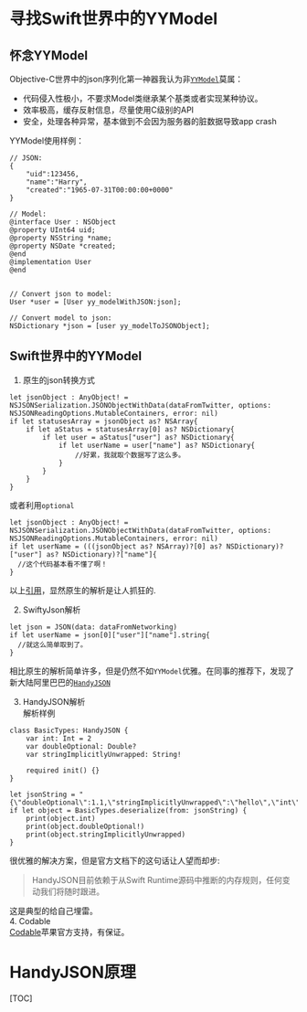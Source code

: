 # 寻找Swift世界中的YYModel

## 怀念YYModel  
Objective-C世界中的json序列化第一神器我认为非[`YYModel`](https://github.com/ibireme/YYModel)莫属：  
- 代码侵入性极小，不要求Model类继承某个基类或者实现某种协议。
- 效率极高，缓存反射信息，尽量使用C级别的API
- 安全，处理各种异常，基本做到不会因为服务器的脏数据导致app crash     

YYModel使用样例：   
```
// JSON:
{
    "uid":123456,
    "name":"Harry",
    "created":"1965-07-31T00:00:00+0000"
}

// Model:
@interface User : NSObject
@property UInt64 uid;
@property NSString *name;
@property NSDate *created;
@end
@implementation User
@end

	
// Convert json to model:
User *user = [User yy_modelWithJSON:json];
	
// Convert model to json:
NSDictionary *json = [user yy_modelToJSONObject];
```

## Swift世界中的YYModel
1. 原生的json转换方式
```
let jsonObject : AnyObject! = NSJSONSerialization.JSONObjectWithData(dataFromTwitter, options: NSJSONReadingOptions.MutableContainers, error: nil)
if let statusesArray = jsonObject as? NSArray{
    if let aStatus = statusesArray[0] as? NSDictionary{
        if let user = aStatus["user"] as? NSDictionary{
            if let userName = user["name"] as? NSDictionary{
                //好累，我就取个数据写了这么多。
            }
        }
    }
}
```
或者利用`optional`
```
let jsonObject : AnyObject! = NSJSONSerialization.JSONObjectWithData(dataFromTwitter, options: NSJSONReadingOptions.MutableContainers, error: nil)
if let userName = (((jsonObject as? NSArray)?[0] as? NSDictionary)?["user"] as? NSDictionary)?["name"]{
  //这个代码基本看不懂了啊！
}
```
以上[引用](http://tangplin.github.io/swiftyjson/)，显然原生的解析是让人抓狂的.

2. SwiftyJson解析
```
let json = JSON(data: dataFromNetworking)
if let userName = json[0]["user"]["name"].string{
  //就这么简单取到了。
}
```
相比原生的解析简单许多，但是仍然不如`YYModel`优雅。在同事的推荐下，发现了新大陆阿里巴巴的[`HandyJSON`](https://github.com/alibaba/HandyJSON/blob/master/README_cn.md)

3. HandyJSON解析        
解析样例
```
class BasicTypes: HandyJSON {
    var int: Int = 2
    var doubleOptional: Double?
    var stringImplicitlyUnwrapped: String!

    required init() {}
}

let jsonString = "{\"doubleOptional\":1.1,\"stringImplicitlyUnwrapped\":\"hello\",\"int\":1}"
if let object = BasicTypes.deserialize(from: jsonString) {
    print(object.int)
    print(object.doubleOptional!)
    print(object.stringImplicitlyUnwrapped)
}
```
很优雅的解决方案，但是官方文档下的这句话让人望而却步: 
>HandyJSON目前依赖于从Swift Runtime源码中推断的内存规则，任何变动我们将随时跟进。   

这是典型的给自己埋雷。		
4. Codable  
[Codable](https://www.jianshu.com/p/bdd9c012df15)苹果官方支持，有保证。
# HandyJSON原理     
[TOC]
